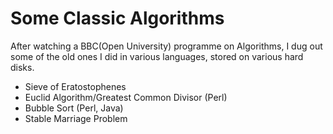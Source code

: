 # Some Classic Algorithms
After watching a BBC(Open University) programme on Algorithms, I dug out some of the old ones I did in various languages, stored on various hard disks.

- Sieve of Eratostophenes
- Euclid Algorithm/Greatest Common Divisor (Perl)
- Bubble Sort (Perl, Java)
- Stable Marriage Problem
